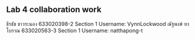 
Lab 4 collaboration work
-----------------------------------------------------------------------------
ธีรธัช ชาวระนอง 633020398-2 Section 1 Username: VynnLockwood
ณัฐพงษ์ ทาโบราณ 633020563-3 Section 1 Username: natthapong-t